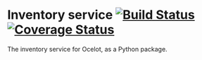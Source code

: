 # Inventory service [![Build Status](https://travis-ci.org/ocelot-saas/inventory.svg?branch=master)](https://travis-ci.org/ocelot-saas/inventory) [![Coverage Status](https://coveralls.io/repos/github/ocelot-saas/inventory/badge.svg?branch=master)](https://coveralls.io/github/ocelot-saas/inventory?branch=master)


The inventory service for Ocelot, as a Python package.
